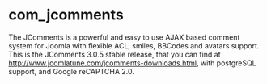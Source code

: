 # com_jcomments
The JComments is a powerful and easy to use AJAX based comment system for Joomla with flexible ACL, smiles, BBCodes and avatars support.
This is the JComments 3.0.5 stable release, that you can find at http://www.joomlatune.com/jcomments-downloads.html, with postgreSQL support, and Google reCAPTCHA 2.0.
